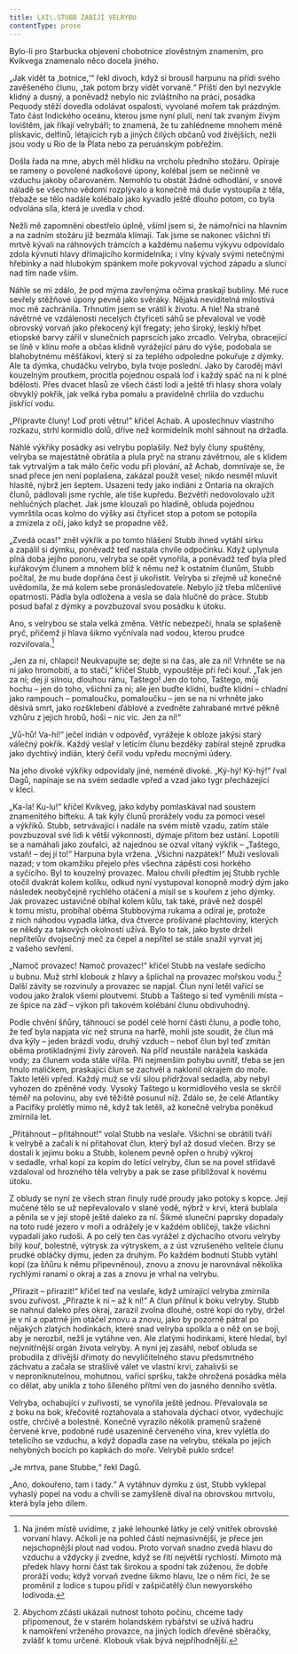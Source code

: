 ```yaml
---
title: LXI\.STUBB ZABÍJÍ VELRYBU
contentType: prose
---
```


  

Bylo-li pro Starbucka objevení chobotnice zlověstným znamením, pro Kvíkvega znamenalo něco docela jiného.

„Jak vidět ta ‚botnice,‘“ řekl divoch, když si brousil harpunu na přídi svého zavěšeného člunu, „tak potom brzy vidět vorvaně.“ Příští den byl nezvykle klidný a dusný, a poněvadž nebylo nic zvláštního na práci, posádka Pequody stěží dovedla odolávat ospalosti, vyvolané mořem tak prázdným. Tato část Indického oceánu, kterou jsme nyní pluli, není tak zvaným živým lovištěm, jak říkají velrybáři; to znamená, že tu zahlédneme mnohem méně plískavic, delfínů, létajících ryb a jiných čilých občanů vod živějších, nežli jsou vody u Rio de la Plata nebo za peruánským pobřežím.

Došla řada na mne, abych měl hlídku na vrcholu předního stožáru. Opíraje se rameny o povolené nadkošové úpony, kolébal jsem se nečinně ve vzduchu jakoby očarovaném. Nemohlo tu obstát žádné odhodlání, v snové náladě se všechno vědomí rozplývalo a konečně má duše vystoupila z těla, třebaže se tělo nadále kolébalo jako kyvadlo ještě dlouho potom, co byla odvolána síla, která je uvedla v chod.

Nežli mě zapomnění obestřelo úplně, všiml jsem si, že námořníci na hlavním a na zadním stožáru již bezmála klímají. Tak jsme se nakonec všichni tři mrtvě kývali na ráhnových trámcích a každému našemu výkyvu odpovídalo zdola kývnutí hlavy dřímajícího kormidelníka; i vlny kývaly svými netečnými hřebínky a nad hlubokým spánkem moře pokyvoval východ západu a slunci nad tím nade vším.

Náhle se mi zdálo, že pod mýma zavřenýma očima praskají bubliny. Mé ruce sevřely stěžňové úpony pevně jako svěráky. Nějaká neviditelná milostivá moc mě zachránila. Trhnutím jsem se vrátil k životu. A hle! Na straně návětrné ve vzdálenosti necelých čtyřiceti sáhů se převaloval ve vodě obrovský vorvaň jako překocený kýl fregaty; jeho široký, lesklý hřbet etiopské barvy zářil v slunečních paprscích jako zrcadlo. Velryba, obracející se líně v klínu moře a občas klidně vyrážející páru do výše, podobala se blahobytnému měšťákovi, který si za teplého odpoledne pokuřuje z dýmky. Ale ta dýmka, chudáčku velrybo, byla tvoje poslední. Jako by čaroděj mávl kouzelným proutkem, procitla pojednou ospalá loď i každý spáč na ní k plné bdělosti. Přes dvacet hlasů ze všech částí lodi a ještě tři hlasy shora volaly obvyklý pokřik, jak velká ryba pomalu a pravidelně chrlila do vzduchu jiskřící vodu.

„Připravte čluny! Loď proti větru!“ křičel Achab. A uposlechnuv vlastního rozkazu, strhl kormidlo dolů, dříve než kormidelník mohl sáhnout na držadla.

Náhlé výkřiky posádky asi velrybu poplašily. Než byly čluny spuštěny, velryba se majestátně obrátila a plula pryč na stranu závětrnou, ale s klidem tak vytrvalým a tak málo čeříc vodu při plování, až Achab, domnívaje se, že snad přece jen není poplašena, zakázal použít vesel; nikdo nesměl mluvit hlasitě, nýbrž jen šeptem. Usazeni tedy jako indiáni z Ontaria na okrajích člunů, pádlovali jsme rychle, ale tiše kupředu. Bezvětří nedovolovalo užít nehlučných plachet. Jak jsme klouzali po hladině, obluda pojednou vymrštila ocas kolmo do výšky asi čtyřicet stop a potom se potopila a zmizela z očí, jako když se propadne věž.

„Zvedá ocas!“ zněl výkřik a po tomto hlášení Stubb ihned vytáhl sirku a zapálil si dýmku, poněvadž teď nastala chvíle odpočinku. Když uplynula plná doba jejího ponoru, velryba se opět vynořila, a poněvadž teď byla před kuřákovým člunem a mnohem blíž k němu než k ostatním člunům, Stubb počítal, že mu bude dopřána čest ji ukořistit. Velryba si zřejmě už konečně uvědomila, že má kolem sebe pronásledovatele. Nebylo již třeba mlčenlivé opatrnosti. Pádla byla odložena a vesla se dala hlučně do práce. Stubb posud bafal z dýmky a povzbuzoval svou posádku k útoku.

Ano, s velrybou se stala velká změna. Větříc nebezpečí, hnala se splašeně pryč, přičemž jí hlava šikmo vyčnívala nad vodou, kterou prudce rozviřovala.[^11]

„Jen za ní, chlapci! Neukvapujte se; dejte si na čas, ale za ní! Vrhněte se na ni jako hromobití, a to stačí,“ křičel Stubb, vypouštěje při řeči kouř. „Tak jen za ní; dej jí silnou, dlouhou ránu, Taštego! Jen do toho, Taštego, můj hochu – jen do toho, všichni za ní; ale jen buďte klidní, buďte klidní – chladní jako rampouch – pomaloučku, pomaloučku – jen se na ni vrhněte jako děsivá smrt, jako rozšklebení ďáblové a zvedněte zahrabané mrtvé pěkně vzhůru z jejich hrobů, hoši – nic víc. Jen za ní!“

„Vů-hů! Va-hí!“ ječel indián v odpověď, vyrážeje k obloze jakýsi starý válečný pokřik. Každý veslař v letícím člunu bezděky zabíral stejně zprudka jako dychtivý indián, který čeřil vodu vpředu mocnými údery.

Na jeho divoké výkřiky odpovídaly jiné, neméně divoké. „Ký-hý! Ký-hý!“ řval Dagů, napínaje se na svém sedadle vpřed a vzad jako tygr přecházející v kleci.

„Ka-la! Ku-lu!“ křičel Kvíkveg, jako kdyby pomlaskával nad soustem znamenitého bifteku. A tak kýly člunů prorážely vodu za pomoci vesel a výkřiků. Stubb, setrvávající i nadále na svém místě vzadu, zatím stále povzbuzoval své lidi k větší výkonnosti, dýmaje přitom bez ustání. Lopotili se a namáhali jako zoufalci, až najednou se ozval vítaný výkřik – „Taštego, vstaň! – dej jí to!“ Harpuna byla vržena. „Všichni nazpátek!“ Muži veslovali nazad; v tom okamžiku přejelo přes všechna zápěstí cosi horkého a syčícího. Byl to kouzelný provazec. Malou chvíli předtím jej Stubb rychle otočil dvakrát kolem kolíku, odkud nyní vystupoval konopně modrý dým jako následek neobyčejně rychlého otáčení a mísil se s kouřem z jeho dýmky. Jak provazec ustavičně obíhal kolem kůlu, tak také, právě než dospěl k tomu místu, probíhal oběma Stubbovýma rukama a odíral je, protože z nich náhodou vypadla látka, dva čtverce prošívané plachtoviny, kterých se někdy za takových okolností užívá. Bylo to tak, jako byste drželi nepřítelův dvojsečný meč za čepel a nepřítel se stále snažil vyrvat jej z vašeho sevření.

„Namoč provazec! Namoč provazec!“ křičel Stubb na veslaře sedícího u bubnu. Muž strhl klobouk z hlavy a šplíchal na provazec mořskou vodu.[^12] Další závity se rozvinuly a provazec se napjal. Člun nyní letěl vařící se vodou jako žralok všemi ploutvemi. Stubb a Taštego si teď vyměnili místa – ze špice na záď – výkon při takovém kolébání člunu obdivuhodný.

Podle chvění šňůry, táhnoucí se podél celé horní části člunu, a podle toho, že teď byla napjata víc než struna na harfě, mohli jste soudit, že člun má dva kýly – jeden brázdí vodu, druhý vzduch – neboť člun byl teď zmítán oběma protikladnými živly zároveň. Na příď neustále narážela kaskáda vody; za člunem voda stále vířila. Při nejmenším pohybu uvnitř, třeba se jen hnulo malíčkem, praskající člun se zachvěl a naklonil okrajem do moře. Takto letěli vpřed. Každý muž se vší silou přidržoval sedadla, aby nebyl vyhozen do zpěněné vody. Vysoký Taštego u kormidlového vesla se skrčil téměř na polovinu, aby své těžiště posunul níž. Zdálo se, že celé Atlantiky a Pacifiky prolétly mimo ně, když tak letěli, až konečně velryba poněkud zmírnila let.

„Přitáhnout – přitáhnout!“ volal Stubb na veslaře. Všichni se obrátili tváří k velrybě a začali k ní přitahovat člun, který byl až dosud vlečen. Brzy se dostali k jejímu boku a Stubb, kolenem pevně opřen o hrubý výkroj v sedadle, vrhal kopí za kopím do letící velryby, člun se na povel střídavě vzdaloval od hrozného těla velryby a pak se zase přibližoval k novému útoku.

Z obludy se nyní ze všech stran řinuly rudé proudy jako potoky s kopce. Její mučené tělo se už nepřevalovalo v slané vodě, nýbrž v krvi, která bublala a pěnila se v její stopě ještě daleko za ní. Šikmé sluneční paprsky dopadaly na toto rudé jezero v moři a odrážely je v každém obličeji, takže všichni vypadali jako rudoši. A po celý ten čas vyrážel z dýchacího otvoru velryby bílý kouř, bolestně, výtrysk za výtryskem, a z úst vzrušeného velitele člunu prudké obláčky dýmu, jeden za druhým. Po každém bodnutí Stubb vytáhl kopí (za šňůru k němu připevněnou), znovu a znovu je narovnával několika rychlými ranami o okraj a zas a znovu je vrhal na velrybu.

„Přirazit – přirazit!“ křičel teď na veslaře, když umírající velryba zmírnila svou zuřivost. „Přirazte k ní – až k ní!“ A člun přilnul k boku velryby. Stubb se nahnul daleko přes okraj, zarazil zvolna dlouhé, ostré kopí do ryby, držel je v ní a opatrně jím otáčel znovu a znovu, jako by pozorně pátral po nějakých zlatých hodinkách, které snad velryba spolkla a o něž on se bojí, aby je nerozbil, nežli je vytáhne ven. Ale zlatými hodinkami, které hledal, byl nejvnitřnější orgán života velryby. A nyní jej zasáhl, neboť obluda se probudila z dřívější dřímoty do nevylíčitelného stavu předsmrtného záchvatu a začala se strašlivě válet ve vlastní krvi, zahalivši se v neproniknutelnou, mohutnou, vařící spršku, takže ohrožená posádka měla co dělat, aby unikla z toho šíleného přítmí ven do jasného denního světla.

Velryba, ochabující v zuřivosti, se vynořila ještě jednou. Převalovala se z boku na bok, křečovitě roztahovala a stahovala dýchací otvor, vydechujíc ostře, chrčivě a bolestně. Konečně vyrazilo několik pramenů sražené červené krve, podobné rudé usazenině červeného vína, krev vylétla do tetelícího se vzduchu, a když dopadla zase na velrybu, stékala po jejích nehybných bocích po kapkách do moře. Velrybě puklo srdce!

„Je mrtva, pane Stubbe,“ řekl Dagů.

„Ano, dokouřeno, tam i tady.“ A vytáhnuv dýmku z úst, Stubb vyklepal vyhaslý popel na vodu a chvíli se zamyšleně díval na obrovskou mrtvolu, která byla jeho dílem.

[^11]: Na jiném místě uvidíme, z jaké lehounké látky je celý vnitřek obrovské vorvaní hlavy. Ačkoli je na pohled částí nejmasivnější, je přece jen nejschopnější plout nad vodou. Proto vorvaň snadno zvedá hlavu do vzduchu a vždycky ji zvedne, když se řítí největší rychlostí. Mimoto má předek hlavy horní část tak širokou a spodní tak zúženou, že dobře proráží vodu; když vorvaň zvedne šikmo hlavu, lze o něm říci, že se proměnil z lodice s tupou přídí v zašpičatělý člun newyorského lodivoda.

[^12]: Abychom zčásti ukázali nutnost tohoto počinu, chceme tady připomenout, že v starém holandském rybářství se užívá hadru k namokření vrženého provazce, na jiných lodích dřevěné sběračky, zvlášť k tomu určené. Klobouk však bývá nejpříhodnější.
